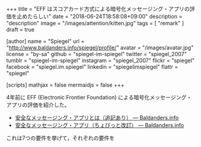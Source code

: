 +++
title = "EFF はスコアカード方式による暗号化メッセージング・アプリの評価を止めたらしい"
date =  "2018-06-24T18:58:08+09:00"
description = "description"
image = "/images/attention/kitten.jpg"
tags        = [ "remark" ]
draft = true

[author]
  name      = "Spiegel"
  url       = "http://www.baldanders.info/spiegel/profile/"
  avatar    = "/images/avatar.jpg"
  license   = "by-sa"
  github    = "spiegel-im-spiegel"
  twitter   = "spiegel_2007"
  tumblr    = "spiegel-im-spiegel"
  instagram = "spiegel_2007"
  flickr    = "spiegel"
  facebook  = "spiegel.im.spiegel"
  linkedin  = "spiegelimspiegel"
  flattr    = "spiegel"

[scripts]
  mathjax = false
  mermaidjs = false
+++

4年前に EFF (Electronic Frontier Foundation) による暗号化メッセージング・アプリの評価を紹介した。

- [安全なメッセージング・アプリとは（追記あり） — Baldanders.info](http://www.baldanders.info/spiegel/log2/000782.shtml)
- [安全なメッセージング・アプリ（ちょびっと改訂） — Baldanders.info](http://www.baldanders.info/spiegel/log2/000800.shtml)

これは7つの要件を挙げて，それぞれの要件を








<!-- eof -->
